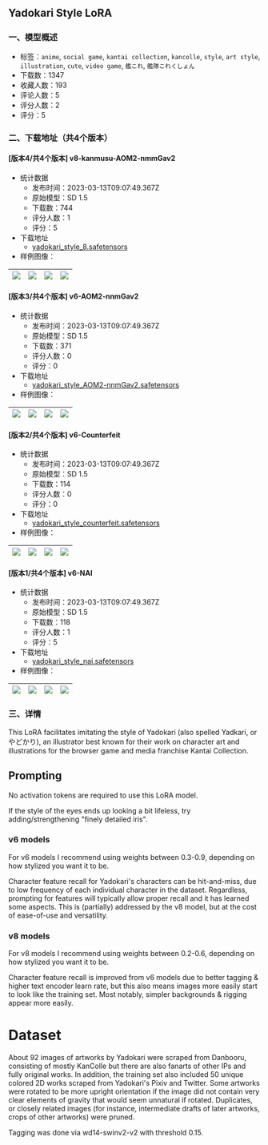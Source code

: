 ## Yadokari Style LoRA
### 一、模型概述

- 标签：`anime`, `social game`, `kantai collection`, `kancolle`, `style`, `art style`, `illustration`, `cute`, `video game`, `艦これ`, `艦隊これくしょん`
- 下载数：1347
- 收藏人数：193
- 评论人数：5
- 评分人数：2
- 评分：5

### 二、下载地址（共4个版本）

#### [版本4/共4个版本] v8-kanmusu-AOM2-nmmGav2

- 统计数据
  - 发布时间：2023-03-13T09:07:49.367Z
  - 原始模型：SD 1.5
  - 下载数：744
  - 评分人数：1
  - 评分：5
- 下载地址
  - [yadokari_style_8.safetensors](https://civitai.com/api/download/models/13782)
- 样例图像：

| <img src="https://image.civitai.com/xG1nkqKTMzGDvpLrqFT7WA/55a767a8-6ff9-4d4f-708c-6c6fba86f400/width=450/133502.jpeg" /> | <img src="https://image.civitai.com/xG1nkqKTMzGDvpLrqFT7WA/d0fdba82-f228-438b-7e89-7c5caaa6fc00/width=450/133501.jpeg" /> | <img src="https://image.civitai.com/xG1nkqKTMzGDvpLrqFT7WA/3aef53a4-75fe-4488-92e7-14ca4df78a00/width=450/133500.jpeg" /> | <img src="https://image.civitai.com/xG1nkqKTMzGDvpLrqFT7WA/9c52586d-8712-490e-6fac-e4ecd0d4b500/width=450/133499.jpeg" /> |
| ---- | ---- | ---- | ---- |

#### [版本3/共4个版本] v6-AOM2-nnmGav2

- 统计数据
  - 发布时间：2023-03-13T09:07:49.367Z
  - 原始模型：SD 1.5
  - 下载数：371
  - 评分人数：0
  - 评分：0
- 下载地址
  - [yadokari_style_AOM2-nnmGav2.safetensors](https://civitai.com/api/download/models/12328)
- 样例图像：

| <img src="https://image.civitai.com/xG1nkqKTMzGDvpLrqFT7WA/c892d8fb-9237-4cb7-fc67-ed649699d200/width=450/129058.jpeg" /> | <img src="https://image.civitai.com/xG1nkqKTMzGDvpLrqFT7WA/b3b8ce05-8309-4a26-5274-fdc5ff924b00/width=450/129057.jpeg" /> | <img src="https://image.civitai.com/xG1nkqKTMzGDvpLrqFT7WA/da09a8b6-4107-4e40-0ee3-8ebf8cab2200/width=450/118709.jpeg" /> | <img src="https://image.civitai.com/xG1nkqKTMzGDvpLrqFT7WA/9ca59d8b-99ae-4e71-8f47-35a5550ecc00/width=450/118708.jpeg" /> |
| ---- | ---- | ---- | ---- |

#### [版本2/共4个版本] v6-Counterfeit

- 统计数据
  - 发布时间：2023-03-13T09:07:49.367Z
  - 原始模型：SD 1.5
  - 下载数：114
  - 评分人数：0
  - 评分：0
- 下载地址
  - [yadokari_style_counterfeit.safetensors](https://civitai.com/api/download/models/12326)
- 样例图像：

| <img src="https://image.civitai.com/xG1nkqKTMzGDvpLrqFT7WA/eacdbd2e-b9ae-4fd8-d702-d91191f5d100/width=450/129088.jpeg" /> | <img src="https://image.civitai.com/xG1nkqKTMzGDvpLrqFT7WA/b236fad6-4ef4-4875-ef8d-66b9afaf3d00/width=450/129087.jpeg" /> | <img src="https://image.civitai.com/xG1nkqKTMzGDvpLrqFT7WA/8846ff1e-3381-4dbf-a1e8-1a746eeba000/width=450/118681.jpeg" /> | <img src="https://image.civitai.com/xG1nkqKTMzGDvpLrqFT7WA/0a55ac4a-98c3-460c-01cf-d225b1530600/width=450/118680.jpeg" /> |
| ---- | ---- | ---- | ---- |

#### [版本1/共4个版本] v6-NAI

- 统计数据
  - 发布时间：2023-03-13T09:07:49.367Z
  - 原始模型：SD 1.5
  - 下载数：118
  - 评分人数：1
  - 评分：5
- 下载地址
  - [yadokari_style_nai.safetensors](https://civitai.com/api/download/models/12325)
- 样例图像：

| <img src="https://image.civitai.com/xG1nkqKTMzGDvpLrqFT7WA/996afbd4-eccb-495b-43ef-3d4a82458a00/width=450/129106.jpeg" /> | <img src="https://image.civitai.com/xG1nkqKTMzGDvpLrqFT7WA/3d3b534b-71d0-4724-6480-263ac9df1300/width=450/129105.jpeg" /> | <img src="https://image.civitai.com/xG1nkqKTMzGDvpLrqFT7WA/5437aec2-8db3-4aa9-fe53-c2e5a5ed5d00/width=450/118667.jpeg" /> | <img src="https://image.civitai.com/xG1nkqKTMzGDvpLrqFT7WA/e46db566-c178-4321-5b52-f192522cf400/width=450/118666.jpeg" /> |
| ---- | ---- | ---- | ---- |


### 三、详情
<p>This LoRA facilitates imitating the style of Yadokari (also spelled Yadkari, or やどかり), an illustrator best known for their work on character art and illustrations for the browser game and media franchise Kantai Collection.</p><p></p><h2><strong>Prompting</strong></h2><p>No activation tokens are required to use this LoRA model. </p><p>If the style of the eyes ends up looking a bit lifeless, try adding/strengthening "finely detailed iris".</p><h3>v6 models</h3><p>For v6 models I recommend using weights between 0.3-0.9, depending on how stylized you want it to be.</p><p>Character feature recall for Yadokari's characters can be hit-and-miss, due to low frequency of each individual character in the dataset. Regardless, prompting for features will typically allow proper recall and it has learned some aspects. This is (partially) addressed by the v8 model, but at the cost of ease-of-use and versatility.</p><h3>v8 models</h3><p>For v8 models I recommend using weights between 0.2-0.6, depending on how stylized you want it to be.</p><p>Character feature recall is improved from v6 models due to better tagging &amp; higher text encoder learn rate, but this also means images more easily start to look like the training set. Most notably, simpler backgrounds &amp; rigging appear more easily.</p><p></p><h1><strong>Dataset</strong></h1><p>About 92 images of artworks by Yadokari were scraped from Danbooru, consisting of mostly KanColle but there are also fanarts of other IPs and fully original works. In addition, the training set also included 50 unique colored 2D works scraped from Yadokari's Pixiv and Twitter. Some artworks were rotated to be more upright orientation if the image did not contain very clear elements of gravity that would seem unnatural if rotated. Duplicates, or closely related images (for instance, intermediate drafts of later artworks, crops of other artworks) were pruned.</p><p>Tagging was done via wd14-swinv2-v2 with threshold 0.15.</p>